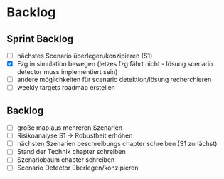 # Backlog

## Sprint Backlog
- [ ] nächstes Scenario überlegen/konzipieren (S1)
- [x] Fzg in simulation bewegen (letzes fzg fährt nicht - lösung scenario detector muss implementiert sein)
- [ ] andere möglichkeiten für scenario detektion/lösung recherchieren
- [ ] weekly targets roadmap erstellen

## Backlog
- [ ] große map aus mehreren Szenarien
- [ ] Risikoanalyse S1 -> Robustheit erhöhen
- [ ] nächsten Szenarien beschreibungs chapter schreiben (S1 zunächst)
- [ ] Stand der Technik chapter schreiben
- [ ] Szenariobaum chapter schreiben
- [ ] Scenario Detector überlegen/konzipieren
